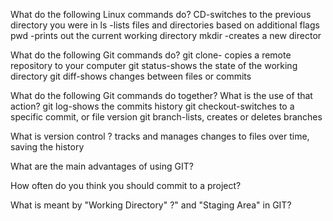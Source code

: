 What do the following Linux commands do?
CD-switches to the previous directory you were in
ls -lists files and directories based on additional flags
pwd -prints out the current working directory
mkdir -creates a new director

What do the following Git commands do?
git clone- copies a remote repository to your computer
git status-shows the state of the working directory
git diff-shows changes between files or commits

What do the following Git commands do together? What is the use of that action?
git log-shows the commits history
git checkout-switches to a specific commit, or file version
git branch-lists, creates or deletes branches

What is version control ?
tracks and manages changes to files over time, saving the history

What are the main advantages of using GIT?

How often do you think you should commit to a project?

What is meant by "Working Directory" ?" and "Staging Area" in GIT?
